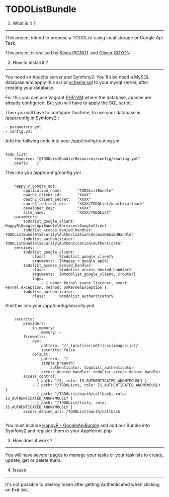 TODOListBundle
==============

1. What is it ?
---------------

This project intend to propose a TODOList using local storage or Google Api Task.

This project is realised by [Kévin PIGNOT](https://github.com/Cartman117) and [Olivier GOYON](https://github.com/ss-bb)

2. How to install it ?
----------------------

You need an Apache server and Symfony2. You'll also need a MySQL database and apply this script [schema.sql](https://github.com/Cartman117/TODOListBundle/blob/master/schema.sql)
to your mysql server, after creating your database.

For this you can use Vagrant [PHP-VM](https://github.com/willdurand-edu/php-vm) where the database, apache are already configured. But you will have to apply the SQL script.

Then you will have to configure Doctrine, to use your database in /app/config in Symfony2 :

    - parameters.yml
    - config.yml

Add the follwing code into your /app/config/routing.yml

<code>
todo_list:
    resource: "@TODOListBundle/Resources/config/routing.yml"
    prefix:   /
</code>

This into you /app/config/config.yml

<code>
    happy_r_google_api:
        application_name:       "TODOListBundle"
        oauth2_client_id:       "XXXX"
        oauth2_client_secret:   "XXXX"
        oauth2_redirect_uri:    "XXXX/TODOList/oauth/callback"
        developer_key:          "XXXX"
        site_name:              "XXXX/TODOList"
    parameters:
        todolist_google_client:         HappyR\Google\ApiBundle\Services\GoogleClient
        todolist_access_denied_handler: TODOListBundle\Security\Authorization\AccessDeniedHandler
        todolist_authenticator:         TODOListBundle\Security\Authentication\Authenticator
    services:
        todolist_google_client:
            class:      %todolist_google_client%
            arguments:  [%happy_r_google_api%]
        todolist_access_denied_handler:
            class:      %todolist_access_denied_handler%
            arguments:  [@todolist_google_client, @router]
            tags:
                - { name: kernel.event_listener, event: kernel.exception, method: onKernelException }
        todolist_authenticator:
            class:      %todolist_authenticator%
</code>

And this into your /app/config/security.yml

<code>
    security:
        providers:
            in_memory:
                memory: ~
        firewalls:
            dev:
                pattern: ^/(_(profiler|wdt)|css|images|js)/
                security: false
            default:
                pattern:  ^/
                simple_preauth:
                    authenticator: todolist_authenticator
                access_denied_handler: todolist_access_denied_handler
        access_control:
            - { path: ^/$, role: IS_AUTHENTICATED_ANONYMOUSLY }
            - { path: ^/TODOList$, role: IS_AUTHENTICATED_ANONYMOUSLY }
            - { path: ^/TODOList/oauth/callback, role: IS_AUTHENTICATED_ANONYMOUSLY }
            - { path: ^/TODOList/lists, role: IS_AUTHENTICATED_ANONYMOUSLY }
        access_denied_url: /TODOList/oauth/callback
        
</code>

You must include [HappyR - GoogleApiBundle](https://github.com/HappyR/GoogleApiBundle) and add our Bundle into Symfony2 and register them in your AppKernel.php

3. How does it work ?
---------------------

You will have several pages to manage your tasks or your tasklists to create, update, get or delete them.

4. Issues
---------

It's not possible to destroy token after getting Authenticated when clicking on Exit link.
